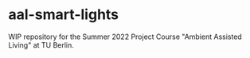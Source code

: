 # aal-smart-lights

WIP repository for the Summer 2022 Project Course "Ambient Assisted Living" at TU Berlin.
